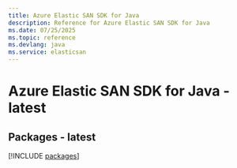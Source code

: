 ```yaml
---
title: Azure Elastic SAN SDK for Java
description: Reference for Azure Elastic SAN SDK for Java
ms.date: 07/25/2025
ms.topic: reference
ms.devlang: java
ms.service: elasticsan
---
```

# Azure Elastic SAN SDK for Java - latest
## Packages - latest
[!INCLUDE [packages](elastic-san-index.md)]